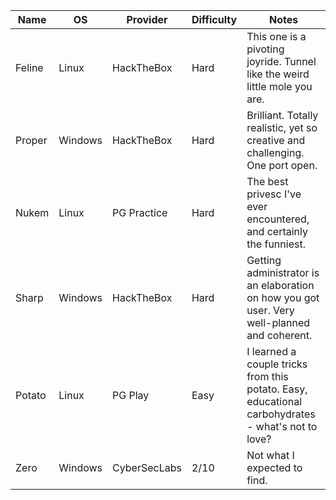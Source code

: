 | Name  | OS | Provider | Difficulty | Notes |
| ------------- | ------------- |------ | ---|--|
| Feline |     Linux| HackTheBox | Hard | This one is a pivoting joyride. Tunnel like the weird little mole you are. |
| Proper| Windows | HackTheBox | Hard | Brilliant. Totally realistic, yet so creative and challenging. One port open. |
| Nukem | Linux | PG Practice | Hard | The best privesc I've ever encountered, and certainly the funniest. | 
| Sharp | Windows | HackTheBox | Hard | Getting administrator is an elaboration on how you got user. Very well-planned and coherent.|
| Potato | Linux | PG Play | Easy | I learned a couple tricks from this potato. Easy, educational carbohydrates - what's not to love? |
| Zero | Windows | CyberSecLabs| 2/10 | Not what I expected to find. |
